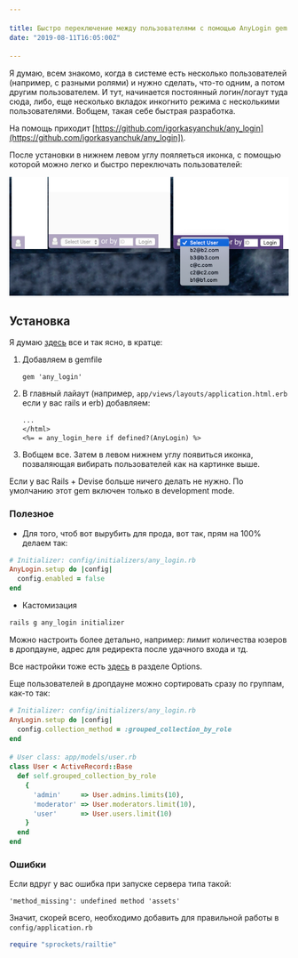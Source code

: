 ```yaml
---

title: Быстро переключение между пользователями с помощью AnyLogin gem
date: "2019-08-11T16:05:00Z"

---
```

Я думаю, всем знакомо, когда в системе есть несколько пользователей (например, с разными ролями) и нужно сделать, что-то одним, а потом другим пользователем.
И тут, начинается постоянный логин/логаут туда сюда, либо, еще несколько вкладок инкогнито режима с несколькими пользователями.
Вобщем, такая себе быстрая разработка.

На помощь приходит [https://github.com/igorkasyanchuk/any_login](https://github.com/igorkasyanchuk/any_login]).

После установки в нижнем левом углу пояляеться иконка, с помощью которой можно легко и быстро переключать пользователей:

![AnyLogin gem use case](any_login.png "AnyLogin gem use case")

## Установка

Я думаю [здесь](https://github.com/igorkasyanchuk/any_login]) все и так ясно, в кратце:

1. Добавляем в gemfile 

    ```
    gem 'any_login'
    ```
2. В главный лайаут (например, ```app/views/layouts/application.html.erb``` если у вас rails и erb) добавляем: 

    ```erb
    ...
    </html>
    <%= = any_login_here if defined?(AnyLogin) %>
    ```
3. Вобщем все. Затем в левом нижнем углу появиться иконка, позваляющая вибирать пользователей как на картинке выше.

Если у вас Rails + Devise больше ничего делать не нужно. 
По умолчанию этот gem включен только в development mode.

### Полезное

* Для того, чтоб вот вырубить для прода, вот так, прям на 100% делаем так:

```ruby
# Initializer: config/initializers/any_login.rb
AnyLogin.setup do |config|
  config.enabled = false
end
```
* Кастомизация

 ```ruby
rails g any_login initializer
```

Можно настроить более детально, например: лимит количества юзеров в дропдауне, адрес для редиректа после удачного входа и тд.

Все настройки тоже есть [здесь](https://github.com/igorkasyanchuk/any_login]) в разделе Options.

Еще пользователей в дропдауне можно сортировать сразу по группам, как-то так:

```ruby
# Initializer: config/initializers/any_login.rb
AnyLogin.setup do |config|
  config.collection_method = :grouped_collection_by_role
end

# User class: app/models/user.rb
class User < ActiveRecord::Base
  def self.grouped_collection_by_role
    {
      'admin'     => User.admins.limits(10),
      'moderator' => User.moderators.limit(10),
      'user'      => User.users.limit(10)
    }
  end
end
```

### Ошибки
Если вдруг у вас ошибка при запуске сервера типа такой:

```
'method_missing': undefined method 'assets'
```

Значит, скорей всего, необходимо добавить для правильной работы в ```config/application.rb```

```ruby
require "sprockets/railtie"
```

